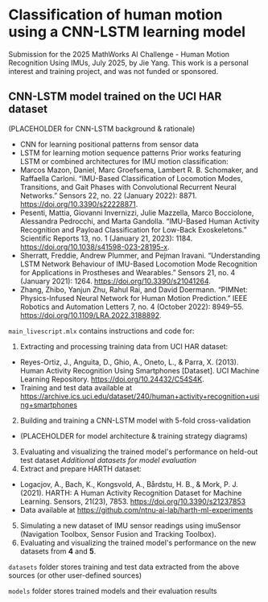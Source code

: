 # Classification of human motion using a CNN-LSTM learning model
Submission for the 2025 MathWorks AI Challenge - Human Motion Recognition Using IMUs, July 2025, by Jie Yang. This work is a personal interest and training project, and was not funded or sponsored.

## CNN-LSTM model trained on the UCI HAR dataset

(PLACEHOLDER for CNN-LSTM background & rationale) 
- CNN for learning positional patterns from sensor data
- LSTM for learning motion sequence patterns
Prior works featuring LSTM or combined architectures for IMU motion classification:
- Marcos Mazon, Daniel, Marc Groefsema, Lambert R. B. Schomaker, and Raffaella Carloni. “IMU-Based Classification of Locomotion Modes, Transitions, and Gait Phases with Convolutional Recurrent Neural Networks.” Sensors 22, no. 22 (January 2022): 8871. https://doi.org/10.3390/s22228871.
- Pesenti, Mattia, Giovanni Invernizzi, Julie Mazzella, Marco Bocciolone, Alessandra Pedrocchi, and Marta Gandolla. “IMU-Based Human Activity Recognition and Payload Classification for Low-Back Exoskeletons.” Scientific Reports 13, no. 1 (January 21, 2023): 1184. https://doi.org/10.1038/s41598-023-28195-x.
- Sherratt, Freddie, Andrew Plummer, and Pejman Iravani. “Understanding LSTM Network Behaviour of IMU-Based Locomotion Mode Recognition for Applications in Prostheses and Wearables.” Sensors 21, no. 4 (January 2021): 1264. https://doi.org/10.3390/s21041264.
- Zhang, Zhibo, Yanjun Zhu, Rahul Rai, and David Doermann. “PIMNet: Physics-Infused Neural Network for Human Motion Prediction.” IEEE Robotics and Automation Letters 7, no. 4 (October 2022): 8949–55. https://doi.org/10.1109/LRA.2022.3188892.


`main_livescript.mlx` contains instructions and code for:
1. Extracting and processing training data from UCI HAR dataset:
- Reyes-Ortiz, J., Anguita, D., Ghio, A., Oneto, L., & Parra, X. (2013). Human Activity Recognition Using Smartphones [Dataset]. UCI Machine Learning Repository. https://doi.org/10.24432/C54S4K.
- Training and test data available at https://archive.ics.uci.edu/dataset/240/human+activity+recognition+using+smartphones
2. Building and training a CNN-LSTM model with 5-fold cross-validation
- (PLACEHOLDER for model architecture & training strategy diagrams)
3. Evaluating and visualizing the trained model's performance on held-out test dataset
*Additional datasets for model evaluation*
4. Extract and prepare HARTH dataset:
- Logacjov, A., Bach, K., Kongsvold, A., Bårdstu, H. B., & Mork, P. J. (2021). HARTH: A Human Activity Recognition Dataset for Machine Learning. Sensors, 21(23), 7853. https://doi.org/10.3390/s21237853
- Data available at https://github.com/ntnu-ai-lab/harth-ml-experiments
5. Simulating a new dataset of IMU sensor readings using imuSensor (Navigation Toolbox, Sensor Fusion and Tracking Toolbox).
6. Evaluating and visualizing the trained model's performance on the new datasets from **4** and **5**.

`datasets` folder stores training and test data extracted from the above sources (or other user-defined sources)

`models` folder stores trained models and their evaluation results
